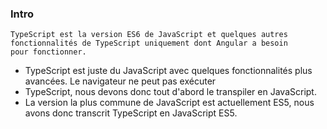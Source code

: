 ### Intro

```
TypeScript est la version ES6 de JavaScript et quelques autres 
fonctionnalités de TypeScript uniquement dont Angular a besoin
pour fonctionner.
```
* TypeScript est juste du JavaScript avec quelques fonctionnalités plus avancées. Le navigateur ne peut pas exécuter
* TypeScript, nous devons donc tout d'abord le transpiler en JavaScript. 
* La version la plus commune de JavaScript est actuellement ES5, nous avons donc transcrit TypeScript en JavaScript ES5.
